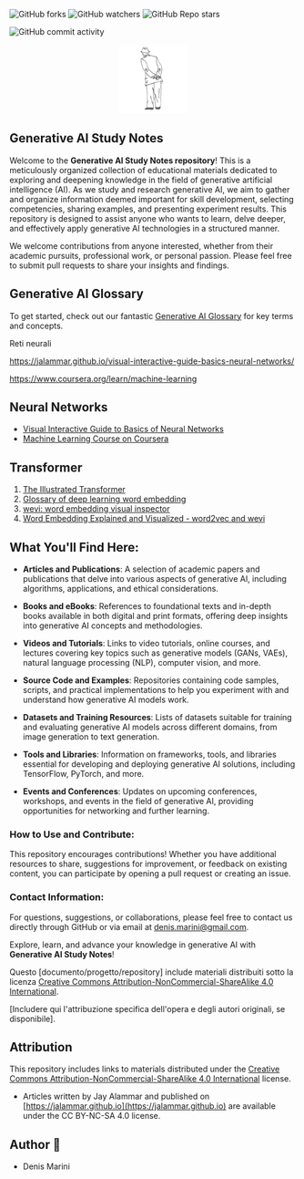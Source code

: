 
![GitHub forks](https://img.shields.io/github/forks/denismarini/generative-ai-study-notes)
![GitHub watchers](https://img.shields.io/github/watchers/denismarini/generative-ai-study-notes)
![GitHub Repo stars](https://img.shields.io/github/stars/denismarini/generative-ai-study-notes)

![GitHub commit activity](https://img.shields.io/github/commit-activity/m/denismarini/generative-ai-study-notes)


<p align="center">
 <img src="gallery/umarell.png" width="120"/>
</p>



## Generative AI Study Notes

Welcome to the **Generative AI Study Notes repository**! This is a meticulously organized collection of educational materials dedicated to exploring and deepening knowledge in the field of generative artificial intelligence (AI). As we study and research generative AI, we aim to gather and organize information deemed important for skill development, selecting competencies, sharing examples, and presenting experiment results. This repository is designed to assist anyone who wants to learn, delve deeper, and effectively apply generative AI technologies in a structured manner.

We welcome contributions from anyone interested, whether from their academic pursuits, professional work, or personal passion. Please feel free to submit pull requests to share your insights and findings.

## Generative AI Glossary ##
To get started, check out our fantastic [Generative AI Glossary](doc/Generative%20AI%20Glossary.md) for key terms and concepts.

Reti neurali

https://jalammar.github.io/visual-interactive-guide-basics-neural-networks/

https://www.coursera.org/learn/machine-learning

## Neural Networks ##

- [Visual Interactive Guide to Basics of Neural Networks](https://jalammar.github.io/visual-interactive-guide-basics-neural-networks/)
- [Machine Learning Course on Coursera](https://www.coursera.org/learn/machine-learning)


## Transformer ##

1. [The Illustrated Transformer](https://jalammar.github.io/illustrated-transformer/?utm_campaign=Commit+%2337&utm_content=Commit+%2337&utm_medium=email_action&utm_source=customer.io)
1. [Glossary of deep learning word embedding](https://medium.com/deeper-learning/glossary-of-deep-learning-word-embedding-f90c3cec34ca)
1. [wevi: word embedding visual inspector](https://ronxin.github.io/wevi/)
1. [Word Embedding Explained and Visualized - word2vec and wevi](https://www.youtube.com/watch?v=D-ekE-Wlcds)



## What You'll Find Here: ##

- **Articles and Publications**: A selection of academic papers and publications that delve into various aspects of generative AI, including algorithms, applications, and ethical considerations.
  
- **Books and eBooks**: References to foundational texts and in-depth books available in both digital and print formats, offering deep insights into generative AI concepts and methodologies.
  
- **Videos and Tutorials**: Links to video tutorials, online courses, and lectures covering key topics such as generative models (GANs, VAEs), natural language processing (NLP), computer vision, and more.
  
- **Source Code and Examples**: Repositories containing code samples, scripts, and practical implementations to help you experiment with and understand how generative AI models work.
  
- **Datasets and Training Resources**: Lists of datasets suitable for training and evaluating generative AI models across different domains, from image generation to text generation.
  
- **Tools and Libraries**: Information on frameworks, tools, and libraries essential for developing and deploying generative AI solutions, including TensorFlow, PyTorch, and more.
  
- **Events and Conferences**: Updates on upcoming conferences, workshops, and events in the field of generative AI, providing opportunities for networking and further learning.

### How to Use and Contribute:

This repository encourages contributions! Whether you have additional resources to share, suggestions for improvement, or feedback on existing content, you can participate by opening a pull request or creating an issue.

### Contact Information:

For questions, suggestions, or collaborations, please feel free to contact us directly through GitHub or via email at [denis.marini@gmail.com](mailto:denis.marini@gmail.com).

Explore, learn, and advance your knowledge in generative AI with **Generative AI Study Notes**!

Questo [documento/progetto/repository] include materiali distribuiti sotto la licenza [Creative Commons Attribution-NonCommercial-ShareAlike 4.0 International](https://creativecommons.org/licenses/by-nc-sa/4.0/).

[Includere qui l'attribuzione specifica dell'opera e degli autori originali, se disponibile].

## Attribution

This repository includes links to materials distributed under the [Creative Commons Attribution-NonCommercial-ShareAlike 4.0 International](https://creativecommons.org/licenses/by-nc-sa/4.0/) license.

- Articles written by Jay Alammar and published on [https://jalammar.github.io](https://jalammar.github.io) are available under the CC BY-NC-SA 4.0 license.


## Author 🚶
* Denis Marini